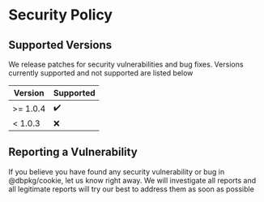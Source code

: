 # Security Policy

## Supported Versions

We release patches for security vulnerabilities and bug fixes. Versions currently supported and not supported are listed below

| Version | Supported          |
| ------- | ------------------ |
| >= 1.0.4   | :heavy_check_mark: |
| < 1.0.3   | :x:                |

## Reporting a Vulnerability

If you believe you have found any security vulnerability or bug in @dbpkg/cookie, let us know right away. We will investigate all reports and all legitimate 
reports will try our best to address them as soon as possible
